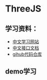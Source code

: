 # ThreeJS
## 学习资料：
- [中文学习网站](http://www.webgl3d.cn/pages/aac9ab/)
- [中文接口文档](https://threejs.org/docs/index.html#manual/zh/introduction/Creating-a-scene)
- [gihub代码仓库](https://github.com/mrdoob/three.js/tree/r162?tab=readme-ov-file)

## demo学习